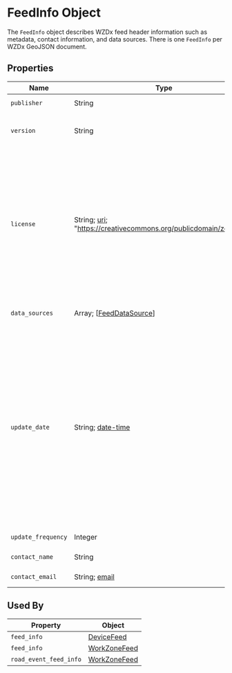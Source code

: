 # FeedInfo Object
The `FeedInfo` object describes WZDx feed header information such as metadata, contact information, and data sources. There is one `FeedInfo` per WZDx GeoJSON document.

## Properties
Name | Type | Description | Conformance | Notes
--- | --- | --- | --- | ---
`publisher` | String | The organization responsible for publishing the feed. | Required | Example: `State DOT`
`version` | String | The WZDx specification version used to create the data feed in `major.minor` format. Note this mandates that all data in a WZDx feed complies to a single version of WZDx. | Required | Examples: `1.1`, `2.0`
`license` | String; [uri](https://tools.ietf.org/html/draft-handrews-json-schema-validation-01#section-7.3.5); "https://creativecommons.org/publicdomain/zero/1.0/" | The URL of the license that applies to the data in the WZDx feed. This *must* be the string "https://creativecommons.org/publicdomain/zero/1.0/". | Optional | Data in all public WZDx feeds must be licensed under the [Creative Commons - Public Domian License (CC0)](https://creativecommons.org/share-your-work/public-domain/cc0/) which permits consumers to freely publish the enclosed information. This property is currently optional but *will be required in a future release*. 
`data_sources` | Array; \[[FeedDataSource](/spec-content/objects/FeedDataSource.md)\] | A list of specific data sources for the road event data in the feed. | Required | Length of array must be at least one.
`update_date` |	String; [date-time](https://tools.ietf.org/html/draft-handrews-json-schema-validation-01#section-7.3.1) | The UTC date and time when the GeoJSON file (representing the instance of the feed) was generated. | Required | The recency of the value of this property depends on if the feed producer is generating a new feed GeoJSON file for each request or generating the file in advance and making it available for download (WZDx does not mandate a particular distribution method). Note all date-time formats shall follow [RFC 3339 Section 5.6](https://tools.ietf.org/html/rfc3339#section-5.6). Example: `2016-11-03T19:37:00Z`
`update_frequency` | Integer | The frequency in seconds at which the data feed is updated. | Optional | Example: `60`
`contact_name` | String | The name of the individual or group responsible for the data feed. | Optional | Example: `Jo Help`
`contact_email` | String; [email](https://tools.ietf.org/html/draft-handrews-json-schema-validation-01#section-7.3.2) | The email address of the individual or group responsible for the data feed. | Optional | Example: `abc@testcity1.gov`

## Used By
Property | Object
--- | --- 
`feed_info` | [DeviceFeed](/spec-content/objects/DeviceFeed.md)
`feed_info` | [WorkZoneFeed](/spec-content/objects/WorkZoneFeed.md)
`road_event_feed_info` | [WorkZoneFeed](/spec-content/objects/WorkZoneFeed.md)
